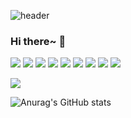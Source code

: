 ![header](https://capsule-render.vercel.app/api?type=egg&color=auto&height=300&section=header&text=I%20Love%20Pistachio!&fontSize=50)



### Hi there~ 👋

<!--
**pistachio02/pistachio02** is a ✨ _special_ ✨ repository because its `README.md` (this file) appears on your GitHub profile.

Here are some ideas to get you started:

- 🔭 I’m currently working on ...
- 🌱 I’m currently learning ...
- 👯 I’m looking to collaborate on ...
- 🤔 I’m looking for help with ...
- 💬 Ask me about ...
- 📫 How to reach me: ...
- 😄 Pronouns: ...
- ⚡ Fun fact: ...
-->


<a href="버튼을 눌렀을 때 이동할 링크" target="_blank"><img src="https://img.shields.io/badge/Javascript-000000?style=flat&logo=JavaScript&logoColor=FFFFFF"/></a>
<a href="버튼을 눌렀을 때 이동할 링크" target="_blank"><img src="https://img.shields.io/badge/Node.js-000000?style=flat&logo=Node.js&logoColor=FFFFFF"/></a>
<a href="버튼을 눌렀을 때 이동할 링크" target="_blank"><img src="https://img.shields.io/badge/React-000000?style=flat&logo=React&logoColor=FFFFFF"/></a>
<a href="버튼을 눌렀을 때 이동할 링크" target="_blank"><img src="https://img.shields.io/badge/express-000000?style=flat&logo=express&logoColor=FFFFFF"/></a>
<a href="버튼을 눌렀을 때 이동할 링크" target="_blank"><img src="https://img.shields.io/badge/mysql-000000?style=flat&logo=mysql&logoColor=FFFFFF"/></a>
<a href="버튼을 눌렀을 때 이동할 링크" target="_blank"><img src="https://img.shields.io/badge/sequelize-000000?style=flat&logo=sequelize&logoColor=FFFFFF"/></a>
<a href="버튼을 눌렀을 때 이동할 링크" target="_blank"><img src="https://img.shields.io/badge/amazonaws-000000?style=flat&logo=amazonaws&logoColor=FFFFFF"/></a>
<a href="버튼을 눌렀을 때 이동할 링크" target="_blank"><img src="https://img.shields.io/badge/html-000000?style=flat&logo=html&logoColor=FFFFFF"/></a>
<a href="버튼을 눌렀을 때 이동할 링크" target="_blank"><img src="https://img.shields.io/badge/jsonwebtokens-000000?style=flat&logo=jsonwebtokens&logoColor=FFFFFF"/></a>

<a href="https://velog.io/@pistachio02" target="_blank"><img src="https://img.shields.io/badge/Velog-000000?style=flat&logo=blogger&logoColor=FFFFFF"/></a>


![Anurag's GitHub stats](https://github-readme-stats.vercel.app/api?username=pistachio02&show_icons=true&theme=radical)


